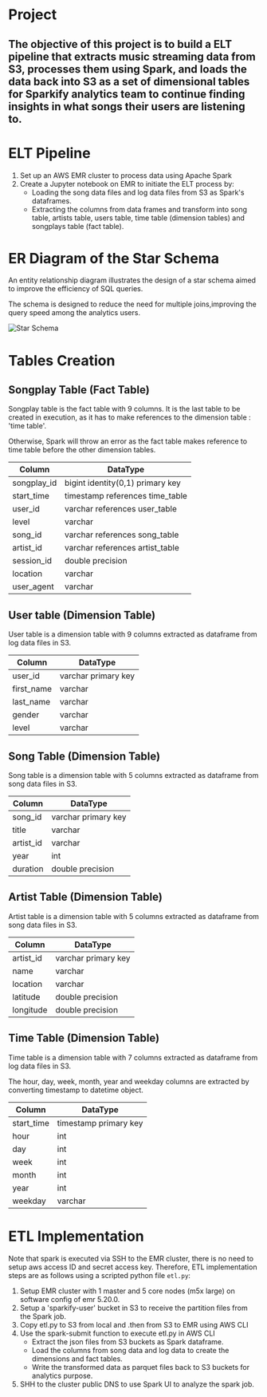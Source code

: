 

# Project

## The objective of this project is to build a ELT pipeline that extracts music streaming data from S3, processes them using Spark, and loads the data back into S3 as a set of dimensional tables for Sparkify analytics team to continue finding insights in what songs their users are listening to.


# ELT Pipeline

1. Set up an AWS EMR cluster to process data using Apache Spark
2. Create a Jupyter notebook on EMR to initiate the ELT process by:
    - Loading the song data files and log data files from S3 as Spark's dataframes.
    - Extracting the columns from data frames and transform into song table, artists table, users table, time table (dimension tables) and songplays table (fact table).



# ER Diagram of the Star Schema

An entity relationship diagram illustrates the design of a star schema aimed to improve the efficiency of SQL queries.

The schema is designed to reduce the need for multiple joins,improving the query speed among the analytics users.

![Star Schema](sparkify.png)


# Tables Creation



## Songplay Table (Fact Table)

Songplay table is the fact table with 9 columns. It is the last table to be created in execution, as it has to make references to the dimension table : 'time table'.

Otherwise, Spark will throw an error as the fact table makes reference to time table before the other dimension tables.

| Column       |           DataType              |
| -------------|---------------------------------|
| songplay_id  | bigint identity(0,1) primary key|
| start_time   | timestamp references time_table |
| user_id      | varchar references user_table   |
| level        | varchar                         |
| song_id      |varchar references song_table    |
| artist_id    |varchar references artist_table  |
| session_id   |double precision                 |
| location     |varchar                          |
| user_agent   |varchar                          |


## User table (Dimension Table)
User table is a dimension table with 9 columns extracted as dataframe from log data files in S3.

|Column      |       DataType       |
|------------|----------------------|
|user_id     |  varchar primary key |
|first_name  |  varchar             |
|last_name   |  varchar             |
|gender      |  varchar             |
|level       |  varchar             |

## Song Table (Dimension Table)
Song table is a dimension table with 5 columns extracted as dataframe from song data files in S3.

|Column      |       DataType       |
|------------|----------------------|
|song_id     |  varchar primary key |
|title       |  varchar             |
|artist_id   |  varchar             | 
|year        |  int                 |
|duration    |  double precision    |

## Artist Table (Dimension Table)
Artist table is a dimension table with 5 columns extracted as dataframe from song data files in S3.

|Column      |       DataType       |
|------------|----------------------|
|artist_id   | varchar primary key  | 
|name        | varchar              |
|location    | varchar              |
|latitude    | double precision     |
|longitude   | double precision     |


## Time Table (Dimension Table)
Time table is a dimension table with 7 columns extracted as dataframe from log data files in S3.

The hour, day, week, month, year and weekday columns are extracted by converting timestamp to datetime object. 

|Column      |       DataType       |
|------------|----------------------|
|start_time  |timestamp primary key |
|hour        |int                   |
|day         |int                   | 
|week        |int                   | 
|month       |int                   |
|year        |int                   |
|weekday     |varchar               |

# ETL Implementation

Note that spark is executed via SSH to the EMR cluster, there is no need to setup aws access ID and secret access key.
Therefore, ETL implementation steps are as follows using a scripted python file `etl.py`:

1. Setup EMR cluster with 1 master and 5 core nodes (m5x large) on software config of emr 5.20.0.
2. Setup a 'sparkify-user' bucket in S3 to receive the partition files from the Spark job.
3. Copy etl.py to S3 from local and .then from S3 to EMR using AWS CLI
4. Use the spark-submit function to execute etl.py in AWS CLI
    - Extract the json files  from S3 buckets as Spark dataframe.
    - Load the columns from song data and log data to create the dimensions and fact tables.
    - Write the transformed data as parquet files back to S3 buckets for analytics purpose.
5. SHH to the cluster public DNS to use Spark UI to analyze the spark job.


